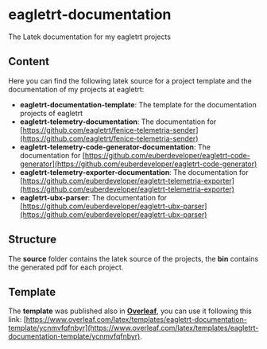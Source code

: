 # eagletrt-documentation
The Latek documentation for my eagletrt projects

## Content

Here you can find the following latek source for a project template and the documentation of my projects at eagletrt:
* __eagletrt-documentation-template__: The template for the documentation projects of eagletrt
* __eagletrt-telemetry-documentation__: The documentation for [https://github.com/eagletrt/fenice-telemetria-sender](https://github.com/eagletrt/fenice-telemetria-sender)
* __eagletrt-telemetry-code-generator-documentation__: The documentation for [https://github.com/euberdeveloper/eagletrt-code-generator](https://github.com/euberdeveloper/eagletrt-code-generator)
* __eagletrt-telemetry-exporter-documentation__: The documentation for [https://github.com/euberdeveloper/eagletrt-telemetria-exporter](https://github.com/euberdeveloper/eagletrt-telemetria-exporter)
* __eagletrt-ubx-parser__: The documentation for [https://github.com/euberdeveloper/eagletrt-ubx-parser](https://github.com/euberdeveloper/eagletrt-ubx-parser)

## Structure

The **source** folder contains the latek source of the projects, the **bin** contains the generated pdf for each project.

## Template

The **template** was published also in **[Overleaf](https://www.overleaf.com)**, you can use it following this link: [https://www.overleaf.com/latex/templates/eagletrt-documentation-template/ycnmvfqfnbyr](https://www.overleaf.com/latex/templates/eagletrt-documentation-template/ycnmvfqfnbyr).

